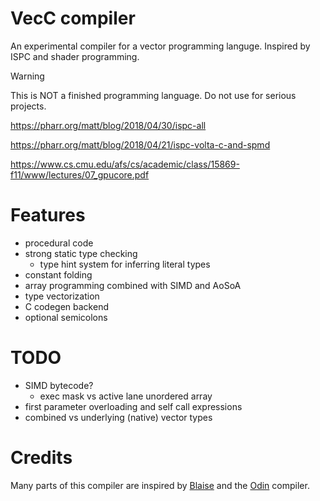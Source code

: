 # VecC compiler

An experimental compiler for a vector programming languge. Inspired by ISPC and shader programming.

> [!WARNING]
> This is NOT a finished programming language. Do not use for serious projects.

https://pharr.org/matt/blog/2018/04/30/ispc-all

https://pharr.org/matt/blog/2018/04/21/ispc-volta-c-and-spmd

https://www.cs.cmu.edu/afs/cs/academic/class/15869-f11/www/lectures/07_gpucore.pdf

# Features
- procedural code
- strong static type checking
    - type hint system for inferring literal types
- constant folding
- array programming combined with SIMD and AoSoA
- type vectorization
- C codegen backend
- optional semicolons


# TODO
- SIMD bytecode?
    - exec mask vs active lane unordered array
- first parameter overloading and self call expressions
- combined vs underlying (native) vector types

# Credits
Many parts of this compiler are inspired by [Blaise](https://github.com/gingerBill/blaise) and the [Odin](https://github.com/odin-lang/Odin) compiler.